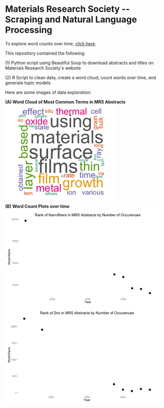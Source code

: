 Materials Research Society -- Scraping and Natural Language Processing
============

To explore word counts over time, [click here](http://ec2-54-68-119-28.us-west-2.compute.amazonaws.com:3838/).

This repository contained the following: 

(1) Python script using Beautiful Soup to download abstracts and titles on Materials Research Society's website

(2) R Script to clean data, create a word cloud, count words over time, and generate topic models

Here are some images of data exploration:

**(A) Word Cloud of Most Common Terms in MRS Abstracts**
![](images/wordcloud.png?raw=true)

**(B) Word Count Plots over time**
![](images/nanofibers2.png?raw=true)
![](images/zno2.png?raw=true)
